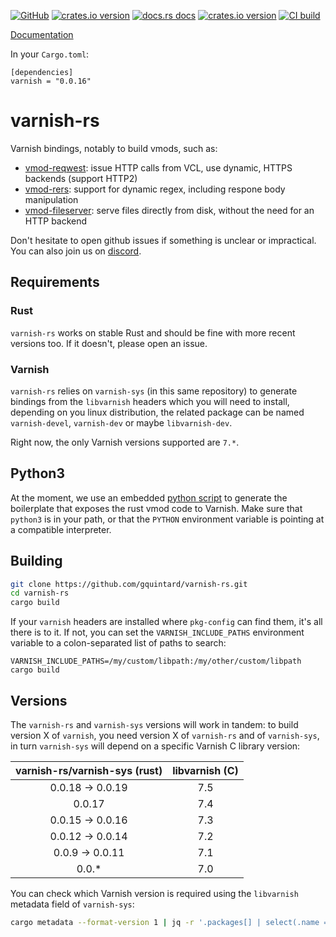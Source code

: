 [![GitHub](https://img.shields.io/badge/github-varnish-8da0cb?logo=github)](https://github.com/gquintard/varnish-rs)
[![crates.io version](https://img.shields.io/crates/v/varnish.svg)](https://crates.io/crates/varnish)
[![docs.rs docs](https://docs.rs/varnish/badge.svg)](https://docs.rs/varnish)
[![crates.io version](https://img.shields.io/crates/l/varnish.svg)](https://github.com/gquintard/varnish-rs/blob/main/LICENSE)
[![CI build](https://github.com/gquintard/varnish-rs/actions/workflows/tests.yaml/badge.svg)](https://github.com/gquintard/varnish-rs/actions)

[Documentation](https://docs.rs/varnish/)

In your `Cargo.toml`:

```
[dependencies]
varnish = "0.0.16"
```

# varnish-rs

Varnish bindings, notably to build vmods, such as:

- [vmod-reqwest](https://github.com/gquintard/vmod_reqwest): issue HTTP calls from VCL, use dynamic, HTTPS backends (support HTTP2)
- [vmod-rers](https://github.com/gquintard/vmod_rers): support for dynamic regex, including respone body manipulation
- [vmod-fileserver](https://github.com/gquintard/vmod_fileserver): serve files directly from disk, without the need for an HTTP backend

Don't hesitate to open github issues if something is unclear or impractical. You can also join us on [discord](https://discord.com/invite/EuwdvbZR6d).

## Requirements

### Rust

`varnish-rs` works on stable Rust and should be fine with more recent versions too. If it doesn't, please open an issue.

### Varnish

`varnish-rs` relies on `varnish-sys` (in this same repository) to generate bindings from the `libvarnish` headers which you will need to install, depending on you linux distribution, the related package can be named `varnish-devel`, `varnish-dev` or maybe `libvarnish-dev`.

Right now, the only Varnish versions supported are `7.*`.

## Python3

At the moment, we use an embedded [python script](src/vmodtool-rs.py) to generate the boilerplate that exposes the rust vmod code to Varnish. Make sure that `python3` is in your path, or that the `PYTHON` environment variable is pointing at a compatible interpreter.

## Building

``` bash
git clone https://github.com/gquintard/varnish-rs.git
cd varnish-rs
cargo build
```

If your `varnish` headers are installed where `pkg-config` can find them, it's all there is to it. If not, you can set the `VARNISH_INCLUDE_PATHS` environment variable to a colon-separated list of paths to search:

```
VARNISH_INCLUDE_PATHS=/my/custom/libpath:/my/other/custom/libpath cargo build
```

## Versions

The `varnish-rs` and `varnish-sys` versions will work in tandem: to build version X of `varnish`, you need version X of `varnish-rs` and of `varnish-sys`, in turn `varnish-sys` will depend on a specific Varnish C library version:

| varnish-rs/varnish-sys (rust) | libvarnish (C) |
| :----------------: | :------------: |
| 0.0.18 -> 0.0.19   | 7.5            |
| 0.0.17             | 7.4            |
| 0.0.15 -> 0.0.16   | 7.3            |
| 0.0.12 -> 0.0.14   | 7.2            |
| 0.0.9 -> 0.0.11    | 7.1            |
| 0.0.*              | 7.0            |

You can check which Varnish version is required using the `libvarnish` metadata field of `varnish-sys`:

``` bash
cargo metadata --format-version 1 | jq -r '.packages[] | select(.name == "varnish-sys") | .metadata.libvarnishapi.version '
```
